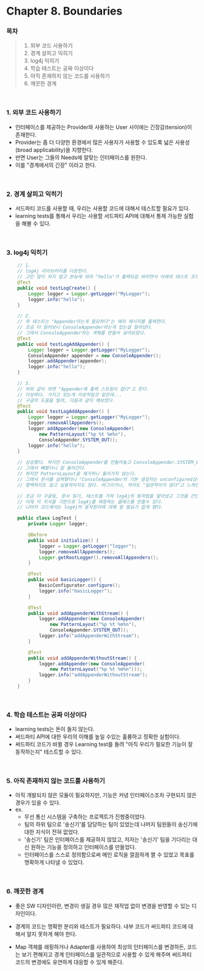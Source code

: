 # Chapter 8. Boundaries



### 목차

> 1. 외부 코드 사용하기
> 2. 경계 살피고 익히기
> 3. log4j 익히기
> 4. 학습 테스트는 공짜 이상이다
> 5. 아직 존재하지 않는 코드를 사용하기
> 6. 깨끗한 경계

<br>

### 1. 외부 코드 사용하기

- 인터페이스를 제공하는 Provider와 사용하는 User 사이에는 긴장감(tension)이 존재한다.
- Provider는 좀 더 다양한 환경에서 많은 사용자가 사용할 수 있도록 넓은 사용성(broad applicability)을 지향한다.
- 반면 User는 그들의 Needs에 알맞는 인터페이스를 원한다.
- 이를 "경계에서의 긴장" 이라고 한다.



<br>

### 2. 경계 살피고 익히기

- 서드파티 코드를 사용할 때, 우리는 사용할 코드에 대해서 테스트할 필요가 있다.
- learning tests를 통해서 우리는 사용할 서드파티 API에 대해서 통제 가능한 실험을 해볼 수 있다. 

<br>

### 3. log4j 익히기

```java
    // 1.
    // log4j 라이브러리를 다운한다.
    // 고민 많이 하지 말고 본능에 따라 "hello"가 출력되길 바라면서 아래의 테스트 코드를 작성해보자.
    @Test
    public void testLogCreate() {
        Logger logger = Logger.getLogger("MyLogger");
        logger.info("hello");
    }

    // 2.
    // 위 테스트는 "Appender라는게 필요하다"는 에러 메시지를 출력한다.
    // 조금 더 읽어보니 ConsoleAppender라는게 있는걸 알아냈다.
    // 그래서 ConsoleAppender라는 객체를 만들어 넣어보았다.
    @Test
    public void testLogAddAppender() {
        Logger logger = Logger.getLogger("MyLogger");
        ConsoleAppender appender = new ConsoleAppender();
        logger.addAppender(appender);
        logger.info("hello");
    }

    // 3.
    // 위와 같이 하면 "Appender에 출력 스트림이 없다"고 한다.
    // 이상하다. 가지고 있는게 이성적일것 같은데...
    // 구글의 도움을 빌려, 다음과 같이 해보았다.
    @Test
    public void testLogAddAppender() {
        Logger logger = Logger.getLogger("MyLogger");
        logger.removeAllAppenders();
        logger.addAppender(new ConsoleAppender(
            new PatternLayout("%p %t %m%n"),
            ConsoleAppender.SYSTEM_OUT));
        logger.info("hello");
    }
    
    // 성공했다. 하지만 ConsoleAppender를 만들어놓고 ConsoleAppender.SYSTEM_OUT을 받는건 이상하다.
    // 그래서 빼봤더니 잘 돌아간다.
    // 하지만 PatternLayout을 제거하니 돌아가지 않는다.
    // 그래서 문서를 살펴봤더니 "ConsoleAppender의 기본 생성자는 unconfigured상태"란다.
    // 명백하지도 않고 실용적이지도 않다. 버그이거나, 적어도 "일관적이지 않다"고 느껴진다.
```

```java
	// 조금 더 구글링, 문서 읽기, 테스트를 거쳐 log4j의 동작법을 알아냈고 그것을 간단한 유닛테스트로 기록했다.
	// 이제 이 지식을 기반으로 log4j를 래핑하는 클래스를 만들수 있다.
	// 나머지 코드에서는 log4j의 동작원리에 대해 알 필요가 없게 됐다.

	public class LogTest {
        private Logger logger;

        @Before
        public void initialize() {
            logger = Logger.getLogger("logger");
            logger.removeAllAppenders();
            Logger.getRootLogger().removeAllAppenders();
        }

        @Test
        public void basicLogger() {
            BasicConfigurator.configure();
            logger.info("basicLogger");
        }

        @Test
        public void addAppenderWithStream() {
            logger.addAppender(new ConsoleAppender(
                new PatternLayout("%p %t %m%n"),
                ConsoleAppender.SYSTEM_OUT));
            logger.info("addAppenderWithStream");
        }

        @Test
        public void addAppenderWithoutStream() {
            logger.addAppender(new ConsoleAppender(
                new PatternLayout("%p %t %m%n")));
            logger.info("addAppenderWithoutStream");
        }
    }
```



<br>

### 4. 학습 테스트는 공짜 이상이다

- learning tests는 돈이 들지 않는다. 
- 써드파티 API에 대한 우리의 이해를 높일 수있는 훌륭하고 정확한 실험이다.
- 써드파티 코드가 바뀔 경우 Learning test를 돌려 "아직 우리가 필요한 기능이 잘 동작하는지" 테스트할 수 있다.

<br>

### 5. 아직 존재하지 않는 코드를 사용하기

- 아직 개발되지 않은 모듈이 필요하지만, 기능은 커녕 인터페이스조차 구현되지 않은 경우가 있을 수 있다.
- ex.
  - 무선 통신 시스템을 구축하는 프로젝트가 진행중이었다.
  - 팀의 하위 팀으로 '송신기'를 담당하는 팀이 있었는데 나머지 팀원들이 송신기에 대한 지식이 전혀 없었다.
  - '송신기' 팀은 인터페이스를 제공하지 않았고, 저자는 '송신기' 팀을 기다리는 대신 원하는 기능을 정의하고 인터페이스를 만들었다.
  - 인터페이스를 스스로 정의함으로써 메인 로직을 깔끔하게 짤 수 있었고 목표를 명확하게 나타낼 수 있었다.

<br>

### 6. 깨끗한 경계

- 좋은 SW 디자인이란, 변경이 생길 경우 많은 재작업 없이 변경을 반영할 수 있는 디자인이다.
- 경계의 코드는 명확한 분리와 테스트가 필요하다. 내부 코드가 써드파티 코드에 대해서 알지 못하게 해야 한다.

- Map 객체를 래핑하거나 Adapter를 사용하여 최상의 인터페이스를 변경하든, 코드는 보기 편해지고 경계 인터페이스를 일관적으로 사용할 수 있게 해주며 써드파티 코드의 변경에도 유연하게 대응할 수 있게 해준다.
